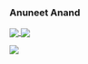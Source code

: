 ### Anuneet Anand


<a href="https://github.com/anuneetanand/github-readme-stats">
  <img align="center" src="https://github-readme-stats.vercel.app/api?username=anuneetanand&show_icons=true&theme=algolia&hide=stars" />
</a>
<a href="https://github.com/anuneetanand/convoychat">
  <img align="center" src="https://github-readme-stats.vercel.app/api/top-langs/?username=anuneetanand&theme=algolia&hide=Jupyter%20Notebook" />
</a>



![](https://img.shields.io/badge/Code-Python-brightgreen)
